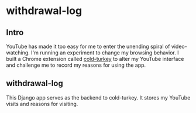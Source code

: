 # withdrawal-log

Intro
-----
YouTube has made it too easy for me to enter the unending spiral of video-watching. I'm running an experiment to change my browsing behavior. I built a Chrome extension called [cold-turkey](https://github.com/jwjimmy/cold-turkey) to alter my YouTube interface and challenge me to record my reasons for using the app.

withdrawal-log
-----
This Django app serves as the backend to cold-turkey. It stores my YouTube visits and reasons for visiting.

